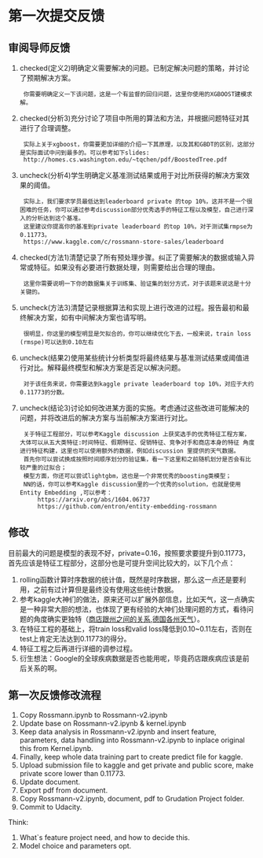 # 第一次提交反馈

## 审阅导师反馈

1. checked(定义2)明确定义需要解决的问题。已制定解决问题的策略，并讨论了预期解决方案。

        你需要明确定义一下该问题，这是一个有监督的回归问题，这里你使用的XGBOOST建模求解。

2. checked(分析3)充分讨论了项目中所用的算法和方法，并根据问题特征对其进行了合理调整。

        实际上关于xgboost，你需要更加详细的介绍一下其原理，以及其和GBDT的区别，这部分是实际面试中问到最多的。可以参考如下slides:
        http://homes.cs.washington.edu/~tqchen/pdf/BoostedTree.pdf

3. uncheck(分析4)学生明确定义基准测试结果或用于对比所获得的解决方案效果的阈值。

        实际上，我们要求学员最低达到leaderboard private 的top 10%，这并不是一个很困难的任务，你可以通过参考discussion部分优秀选手的特征工程以及模型，自己进行深入的分析达到这个基准。
        这里建议你提高你的基准到private leaderboard 的top 10%，对于测试集rmpse为0.11773。
        https://www.kaggle.com/c/rossmann-store-sales/leaderboard

4. checked(方法1)清楚记录了所有预处理步骤。纠正了需要解决的数据或输入异常或特征。如果没有必要进行数据处理，则需要给出合理的理由。

        这里你需要说明一下你的数据集关于训练集、验证集的划分方式，对于该题来说这是十分关键的。

5. uncheck(方法3)清楚记录根据算法和实现上进行改进的过程。报告最初和最终解决方案，如有中间解决方案也请写明。

        很明显，你这里的模型明显是欠拟合的，你可以继续优化下去，一般来说，train loss (rmspe)可以达到0.10左右

6. uncheck(结果2)使用某些统计分析类型将最终结果与基准测试结果或阈值进行对比。解释最终模型和解决方案是否足以解决问题。

        对于该任务来说，你需要达到kaggle private leaderboard top 10%，对应于大约0.11773的分数。

7. uncheck(结论3)讨论如何改进某方面的实施。考虑通过这些改进可能解决的问题，并将改进后的解决方案与当前解决方案进行对比。

        关于特征工程部分，可以参考Kaggle discussion 上获奖选手的优秀特征工程方案，大体可以从五大类特征:时间特征、假期特征、促销特征、竞争对手和商店本身的特征 角度进行特征构建，这里也可以使用额外的数据，例如discussion 里提供的天气数据。
        首先你可以尝试换成按照时间顺序划分的验证集，看一下这里和之前随机划分是否会有比较严重的过拟合；
        模型方面，你还可以尝试lightgbm，这也是一个非常优秀的boosting类模型；
        NN的话，你可以参考Kaggle discussion里的一个优秀的solution，也就是使用 Entity Embedding ,可以参考：
            https://arxiv.org/abs/1604.06737
            https://github.com/entron/entity-embedding-rossmann

## 修改
目前最大的问题是模型的表现不好，private=0.16，按照要求要提升到0.11773，首先应该是特征工程部分，这部分也是可提升空间比较大的，以下几个点：
1. rolling函数计算时序数据的统计值，既然是时序数据，那么这一点还是要利用，之前有过计算但是最终没有使用这些统计数据。
2. 参考kaggle大神们的做法，原来还可以扩展外部信息，比如天气，这一点确实是一种非常大胆的想法，也体现了更有经验的大神们处理问题的方式，看待问题的角度确实更独特（[商店跟州之间的关系](https://www.kaggle.com/c/rossmann-store-sales/discussion/17048),[德国各州天气](https://www.kaggle.com/c/rossmann-store-sales/discussion/17058#97075)）。
3. 在特征工程的基础上，将train loss和valid loss降低到0.10~0.11左右，否则在test上肯定无法达到0.11773的得分。
4. 特征工程之后再进行详细的调参过程。
5. 衍生想法：Google的全球疾病数据是否也能用呢，毕竟药店跟疾病应该是前后关系的啊。

## 第一次反馈修改流程
1. Copy Rossmann.ipynb to Rossmann-v2.ipynb
2. Update base on Rossmann-v2.ipynb & kernel.ipynb
3. Keep data analysis in Rossmann-v2.ipynb and insert feature, parameters, data handling into Rossmann-v2.ipynb to inplace original this from Kernel.ipynb.
4. Finally, keep whole data training part to create predict file for kaggle.
5. Upload submission file to kaggle and get private and public score, make private score lower than 0.11773.
6. Update document.
7. Export pdf from document.
8. Copy Rossmann-v2.ipynb, document, pdf to Grudation Project folder.
9. Commit to Udacity.

Think:
1. What`s feature project need, and how to decide this.
2. Model choice and parameters opt.
